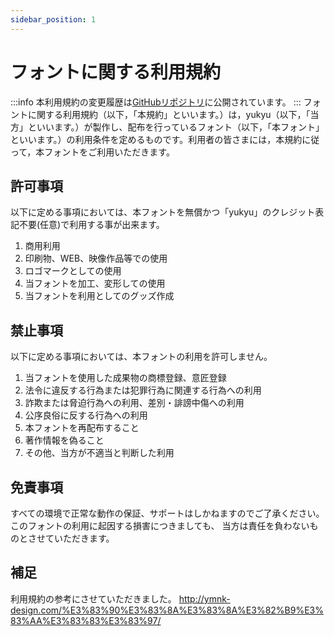 ```yaml
---
sidebar_position: 1
---
```


# フォントに関する利用規約
:::info
本利用規約の変更履歴は[GitHubリポジトリ](https://github.com/yukyu30/yukyu_document/commits/master/docs/term-of-use/font.md)に公開されています。
:::
フォントに関する利用規約（以下，「本規約」といいます。）は，yukyu（以下，「当方」といいます。）が製作し、配布を行っているフォント（以下，「本フォント」といいます。）の利用条件を定めるものです。利用者の皆さまには，本規約に従って，本フォントをご利用いただきます。

## 許可事項
以下に定める事項においては、本フォントを無償かつ「yukyu」のクレジット表記不要(任意)で利用する事が出来ます。

1. 商用利用
2. 印刷物、WEB、映像作品等での使用
3. ロゴマークとしての使用
4. 当フォントを加工、変形しての使用
5. 当フォントを利用としてのグッズ作成

## 禁止事項
以下に定める事項においては、本フォントの利用を許可しません。
1. 当フォントを使用した成果物の商標登録、意匠登録
2. 法令に違反する行為または犯罪行為に関連する行為への利用
3. 詐欺または脅迫行為への利用、差別・誹謗中傷への利用
4. 公序良俗に反する行為への利用
5. 本フォントを再配布すること
6. 著作情報を偽ること
7. その他、当方が不適当と判断した利用

## 免責事項
すべての環境で正常な動作の保証、サポートはしかねますのでご了承ください。
このフォントの利用に起因する損害につきましても、
当方は責任を負わないものとさせていただきます。

## 補足
利用規約の参考にさせていただきました。
http://ymnk-design.com/%E3%83%90%E3%83%8A%E3%83%8A%E3%82%B9%E3%83%AA%E3%83%83%E3%83%97/
